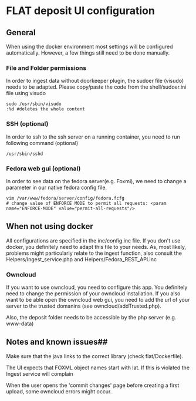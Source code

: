 # FLAT deposit UI configuration #
## General ##
When using the docker environment most settings will be configured automatically. However, a few things still need to be done manually.


### File and Folder permissions ###
In order to ingest data without doorkeeper plugin, the sudoer file (visudo) needs to be adapted. Please copy/paste the code from the shell/sudoer.ini file using visudo

```ssh
sudo /usr/sbin/visudo
:%d #deletes the whole content

```
### SSH (optional) ### 
In order to ssh to the ssh server on a running container, you need to run following command (optional)
```ssh
/usr/sbin/sshd 
```

### Fedora web gui (optional) ### 
In order to see data on the fedora server(e.g. Foxml), we need to change a parameter in our native fedora config file. 

```ssh
vim /var/www/fedora/server/config/fedora.fcfg
# change value of ENFORCE MODE to permit all requests: <param name="ENFORCE-MODE" value="permit-all-requests"/>
```


## When not using docker ##
All configurations are specified in the inc/config.inc file. If you don't use docker, you definitely need to adapt this file to your needs. As, most likely, problems might particularly relate to the ingest function, also consult the Helpers/Ingest_service.php and Helpers/Fedora_REST_API.inc 

### Owncloud ###
If you want to use owncloud, you need to configure this app. You definitely need to change the permission of your owncloud installation. If you also want to be able open the owncloud web gui, you need to add the url of your server to the trusted domanins (see owncloud/addTrusted.php).

Also, the deposit folder needs to be accessible by the php server (e.g. www-data)

## Notes and known issues##
Make sure that the java links to the correct library (check flat/Dockerfile).

The UI expects that FOXML object names start with lat. If this is violated the Ingest service will complain

When the user opens the 'commit changes' page before creating a first upload, some owncloud errors might occur.


